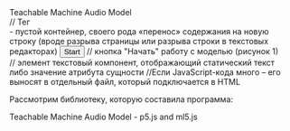 <div>Teachable Machine Audio Model</div> // Тег <div> - пустой контейнер, своего рода «перенос» содержания на новую строку (вроде разрыва страницы или разрыва строки в текстовых редакторах)
<button type="button" onclick="init()">Start</button> // кнопка "Начать" работу с моделью (рисунок 1)
<div id="label-container"></div> // элемент <label> текстовый компонент, отображающий статический текст либо значение атрибута сущности
<script src="https://cdn.jsdelivr.net/npm/@tensorflow/tfjs@1.3.1/dist/tf.min.js"></script> //Если JavaScript-кода много – его выносят в отдельный файл, который подключается в HTML
<script src="https://cdn.jsdelivr.net/npm/@tensorflow-models/speech-commands@0.4.0/dist/speech-commands.min.js"></script>

<script type="text/javascript"> //браузер понимает, что содержимое тега <script> должно быть интерпретировано как код на JavaScript, и выполняет его соответствующим образом

    async function createModel() { //ключевое слово async перед функцией гарантирует, что эта функция в любом случае вернёт промис(как я поняла это, что-то вроде def, а промис это - return <значение>)
        const checkpointURL = URL + "model.json"; // создаём константу - модель топологии
        const metadataURL = URL + "metadata.json"; // создаём константу - модель метадата

        const recognizer = speechCommands.create( //фнкция которая будет распознавать речь с помощью web speech API
            "BROWSER_FFT", // тип преобразования Фурье, для спектрального анализа звуковых данных
            undefined, // функция словаря речевых команд, не имеющих пользу для модели
            checkpointURL,
            metadataURL);

        // убедимся, что модель и метаданные загружаются через HTTPS-запросы.
        await recognizer.ensureModelLoaded();

        return recognizer;
    }

    async function init() {
        const recognizer = await createModel(); //await приостанавливает выполнение функции async и ожидает ответа от переданного Promise, затем возобновляя выполнение функции async и возвращая полученное значение
        const classLabels = recognizer.wordLabels(); // получим метки классов
        const labelContainer = document.getElementById("label-container");
        for (let i = 0; i < classLabels.length; i++) { //видимо для каждого созданного контейнера создаём свою метку классов
            labelContainer.appendChild(document.createElement("div"));
        }

        // функция listen() принимает 2 аргумента:
        // 1. Функция обратного вызова, которая вызывается каждый раз, когда распознается слово
        // 2. Объект конфигурации с настраиваемыми полями
	// этой функцией мы можем количественно оценить ошибку модели: чем меньшую вероятность модель назначает верному элементу, тем сильнее ошибка
        recognizer.listen(result => {
            const scores = result.scores; // вероятность предсказания для каждого класса(вместо одного числа модель должна предсказывать распределение вероятностей на множестве)
            // визуализировать оценки вероятности для каждого класса (зависимость между исходными данными и целевыми данными)
            for (let i = 0; i < classLabels.length; i++) {  // Таким образом мы позволим модели "сомневаться" в предсказании
                const classPrediction = classLabels[i] + ": " + result.scores[i].toFixed(2);
                labelContainer.childNodes[i].innerHTML = classPrediction;
            }
        }, {
            includeSpectrogram: true, //  в случае, если прослушивание должно вернуть result.spectrogram
            probabilityThreshold: 0.75, //порог вероятности
            invokeCallbackOnNoiseAndUnknown: true, (1 в listen())
            overlapFactor: 0.50 // вероятно, нужно от 0,5 до 0,75
        });

        // Остановите распознавание за 5 секунд
        // setTimeout(() => recognizer.stopListening(), 5000); ??? не поняла про какую функцию речь
    }
</script>

Рассмотрим библиотеку, которую составила программа:

<div>Teachable Machine Audio Model - p5.js and ml5.js</div>
<script src="https://cdnjs.cloudflare.com/ajax/libs/p5.js/0.9.0/p5.min.js"></script>
<script src="https://cdnjs.cloudflare.com/ajax/libs/p5.js/0.9.0/addons/p5.dom.min.js"></script>
<script src="https://unpkg.com/ml5@latest/dist/ml5.min.js"></script>
<script type="text/javascript">
  // Глобальная переменная для хранения классификатора
let classifier;

// заведём метку
let label = 'listening...';

// Teachable Machine model URL:
let soundModel = 'https://teachablemachine.withgoogle.com/models/C95zKtD-T/';


function preload() {
  // загрузим модель
  classifier = ml5.soundClassifier(soundModel + 'model.json');
}

function setup() {
  createCanvas(320, 240);
  // начнём классификацию
  // звуковая модель будет постоянно слушать микрофон
  classifier.classify(gotResult);
}

function draw() {
  background(0);
  // Нарисуем метку на холсте? далее её параметры
  fill(255);
  textSize(32);
  textAlign(CENTER, CENTER);
  text(label, width / 2, height / 2);
}


// Модель, распознающая звук, вызовет это событие.
function gotResult(error, results) { //обработка при ошибках
  if (error) {
    console.error(error);
    return;
  }
  // Результаты представляют собой упорядоченный массив
  // console.log(results[0]);
  label = results[0].label;
}
</script>

